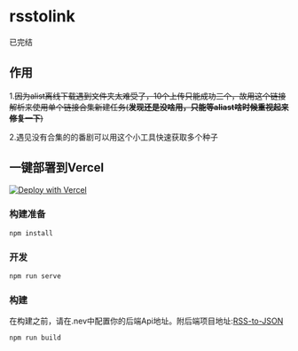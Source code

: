 # rsstolink
已完结

## 作用
1.~~因为alist离线下载遇到文件夹太难受了，10个上传只能成功三个，故用这个链接解析来使用单个链接合集新建任务(**发现还是没啥用，只能等aliast啥时候重视起来修复一下**)~~

2.遇见没有合集的的番剧可以用这个小工具快速获取多个种子

## 一键部署到Vercel
[![Deploy with Vercel](https://vercel.com/button)](https://vercel.com/new/clone?repository-url=https://github.com/amzayo/animation_rss_downloadlink_extraction&env=VUE_APP_API_URL&envDescription=你的api地址，可以点击旁边的LearnMore部署，并填写到右边输入框&envLink=https://github.com/amzayo/RSS-to-JSON)

### 构建准备
```
npm install
```

### 开发
```
npm run serve
```

### 构建
在构建之前，请在.nev中配置你的后端Api地址。附后端项目地址:[RSS-to-JSON](https://github.com/petra1026/RSS-to-JSON)
```
npm run build

```

